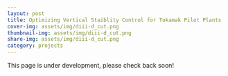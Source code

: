```yaml
---
layout: post
title: Optimizing Vertical Staiblity Control for Tokamak Pilot Plants
cover-img: assets/img/diii-d_cut.png
thumbnail-img: assets/img/diii-d_cut.png
share-img: assets/img/diii-d_cut.png
category: projects
---
```

 
This page is under development, please check back soon!
